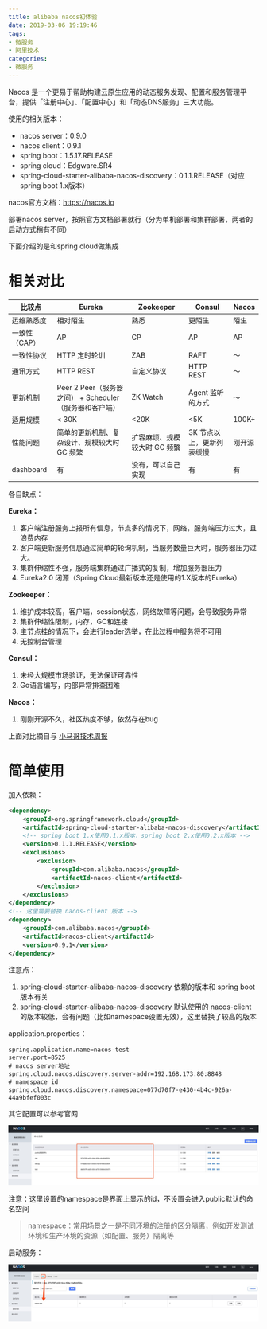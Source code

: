```yaml
---
title: alibaba nacos初体验
date: 2019-03-06 19:19:46
tags: 
- 微服务
- 阿里技术
categories:
- 微服务
---
```


Nacos 是一个更易于帮助构建云原生应用的动态服务发现、配置和服务管理平台，提供「注册中心」、「配置中心」和「动态DNS服务」三大功能。

使用的相关版本：

- nacos server：0.9.0
- nacos client：0.9.1
- spring boot：1.5.17.RELEASE
- spring cloud：Edgware.SR4
- spring-cloud-starter-alibaba-nacos-discovery：0.1.1.RELEASE（对应spring boot 1.x版本）

nacos官方文档：https://nacos.io

部署nacos server，按照官方文档部署就行（分为单机部署和集群部署，两者的启动方式稍有不同）

下面介绍的是和spring cloud做集成

# 相关对比

|比较点|Eureka|Zookeeper|Consul|Nacos|
|---|---|---|---|---|
|运维熟悉度|相对陌生|熟悉|更陌生|陌生|
|一致性（CAP）|AP|CP|AP|AP|
|一致性协议|HTTP 定时轮训|ZAB|RAFT|～|
|通讯方式|HTTP REST|自定义协议|HTTP REST|～|
|更新机制|Peer 2 Peer（服务器之间） + Scheduler（服务器和客户端）|ZK Watch|Agent 监听的方式|～|
|适用规模|< 30K|<20K|<5K|100K+|
|性能问题|简单的更新机制、复杂设计、规模较大时 GC 频繁  |扩容麻烦、规模较大时 GC 频繁 | 3K 节点以上，更新列表缓慢 |刚开源|
|dashboard|有|没有，可以自己实现|有|有|

各自缺点：

**Eureka：**

1. 客户端注册服务上报所有信息，节点多的情况下，网络，服务端压力过大，且浪费内存
2. 客户端更新服务信息通过简单的轮询机制，当服务数量巨大时，服务器压力过大。
3. 集群伸缩性不强，服务端集群通过广播式的复制，增加服务器压力
4. Eureka2.0 闭源（Spring Cloud最新版本还是使用的1.X版本的Eureka）

**Zookeeper：**

1. 维护成本较高，客户端，session状态，网络故障等问题，会导致服务异常
2. 集群伸缩性限制，内存，GC和连接
3. 主节点挂的情况下，会进行leader选举，在此过程中服务将不可用
4. 无控制台管理

**Consul：**

1. 未经大规模市场验证，无法保证可靠性
2. Go语言编写，内部异常排查困难

**Nacos：**

1. 刚刚开源不久，社区热度不够，依然存在bug

上面对比摘自与 [小马哥技术周报](https://github.com/mercyblitz/tech-weekly)

# 简单使用

加入依赖：

```xml
<dependency>
    <groupId>org.springframework.cloud</groupId>
    <artifactId>spring-cloud-starter-alibaba-nacos-discovery</artifactId>
    <!-- spring boot 1.x使用0.1.x版本，spring boot 2.x使用0.2.x版本 -->
    <version>0.1.1.RELEASE</version>
    <exclusions>
        <exclusion>
            <groupId>com.alibaba.nacos</groupId>
            <artifactId>nacos-client</artifactId>
        </exclusion>
    </exclusions>
</dependency>
<!-- 这里需要替换 nacos-client 版本 -->
<dependency>
    <groupId>com.alibaba.nacos</groupId>
    <artifactId>nacos-client</artifactId>
    <version>0.9.1</version>
</dependency>
```

注意点：

1. spring-cloud-starter-alibaba-nacos-discovery 依赖的版本和 spring boot 版本有关
2. spring-cloud-starter-alibaba-nacos-discovery 默认使用的 nacos-client 的版本较低，会有问题（比如namespace设置无效），这里替换了较高的版本

application.properties：

```properties
spring.application.name=nacos-test
server.port=8525
# nacos server地址
spring.cloud.nacos.discovery.server-addr=192.168.173.80:8848
# namespace id
spring.cloud.nacos.discovery.namespace=077d70f7-e430-4b4c-926a-44a9bfef003c
```

其它配置可以参考官网

![](/images/micro-service/nacos/namespace.png)

注意：这里设置的namespace是界面上显示的id，不设置会进入public默认的命名空间

> namespace：常用场景之一是不同环境的注册的区分隔离，例如开发测试环境和生产环境的资源（如配置、服务）隔离等

启动服务：

![](/images/micro-service/nacos/nacos服务发现.png)

